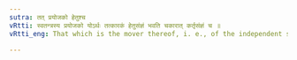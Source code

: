 ```yaml
---
sutra: तत् प्रयोजको हेतुश्च
vRtti: स्वतन्त्रस्य प्रयोजको योऽर्थः तत्कारकं हेतुसंज्ञं भवति चकारात् कर्तृसंज्ञं च ॥
vRtti_eng: That which is the mover thereof, i. e., of the independent source of action, is called _Hetu_ or cause, as well as _karta_ or agent

---
```


